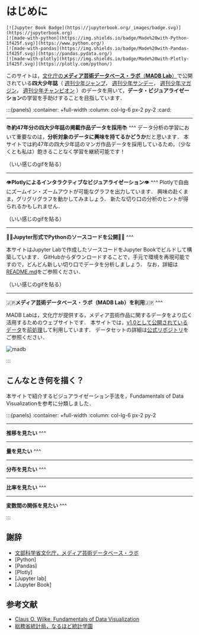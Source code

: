 # はじめに

```{only} html
[![Jupyter Book Badge](https://jupyterbook.org/_images/badge.svg)](https://jupyterbook.org)
[![made-with-python](https://img.shields.io/badge/Made%20with-Python-1f425f.svg)](https://www.python.org/)
[![made-with-pandas](https://img.shields.io/badge/Made%20with-Pandas-1f425f.svg)](https://pandas.pydata.org/)
[![made-with-plotly](https://img.shields.io/badge/Made%20with-Plotly-1f425f.svg)](https://plotly.com/python/)
```

このサイトは，[文化庁の**メディア芸術データベース・ラボ**（**MADB Lab**）](https://mediag.bunka.go.jp/madb_lab/)で公開されている**四大少年誌**（
[週刊少年ジャンプ](https://www.shonenjump.com/j/)，
[週刊少年サンデー](https://websunday.net/)，
[週刊少年マガジン](https://shonenmagazine.com/)，
[週刊少年チャンピオン](https://www.akitashoten.co.jp/w-champion)
）のデータを用いて，**データ・ビジュアライゼーション**の学習を手助けすることを目指しています．

:::{panels}
:container: +full-width
:column: col-lg-6 px-2 py-2
:card:

---
📚**約47年分の四大少年誌の掲載作品データを採用**📚
^^^
データ分析の学習において重要なのは，**分析対象のデータに興味を持てるかどうか**だと思います．
本サイトでは約47年の四大少年誌のマンガ作品データを採用しているため，（少なくとも私は）飽きることなく学習を継続可能です！

（いい感じのgifを貼る）

---
👁️**Plotlyによるインタラクティブなビジュアライゼーション**👁️
^^^
Plotlyで自由にズームイン・ズームアウトが可能なグラフを出力しています．
興味の赴くまま，グリグリグラフを動かしてみましょう．
新たな切り口の分析のヒントが得られるかもしれません．

（いい感じのgifを貼る）

---
👩‍🎓**Jupyter形式でPythonのソースコードを公開**🧑‍🎓
^^^

本サイトはJupyter Labで作成したソースコードをJupyter Bookでビルドして構築しています．
GitHubからダウンロードすることで，手元で環境を再現可能ですので，どんどん新しい切り口でデータを分析しましょう．
なお，詳細は[README.md](https://github.com/kakeami/viz-madb)をご参照ください．

（いい感じのgifを貼る）

---
🇯🇵**メディア芸術データベース・ラボ（MADB Lab）を利用**🇯🇵
^^^

MADB Labは，文化庁が提供する，メディア芸術作品に関するデータをより広く活用するためのウェブサイトです．
本サイトでは，[v1.0として公開されているデータ](https://github.com/mediaarts-db/dataset/tree/1.0)を[前処理](https://kakeami.github.io/viz-madb/appendix/preprocess.html)して利用しています．
データセットの詳細は[公式リポジトリ](https://github.com/mediaarts-db/dataset)をご参照ください．

![madb](figs/madb.png)

:::

## こんなとき何を描く？

本サイトで紹介するビジュアライゼーション手法を，Fundamentals of Data Visualizationを参考に分類しました．

:::{panels}
:container: +full-width
:column: col-lg-6 px-2 py-2

---
**推移を見たい**
^^^

---
**量を見たい**
^^^

---
**分布を見たい**
^^^

---
**比率を見たい**
^^^

---
**変数間の関係を見たい**
^^^

:::

## 謝辞

- [文部科学省文化庁，メディア芸術データベース・ラボ](https://mediag.bunka.go.jp/madb_lab/)
- [Python]
- [Pandas]
- [Plotly]
- [Jupyter lab]
- [Jupyter Book]

## 参考文献

- [Claus O. Wilke, Fundamentals of Data Visualization](https://clauswilke.com/dataviz/index.html)
- [総務省統計局，なるほど統計学園](https://www.stat.go.jp/naruhodo/)
